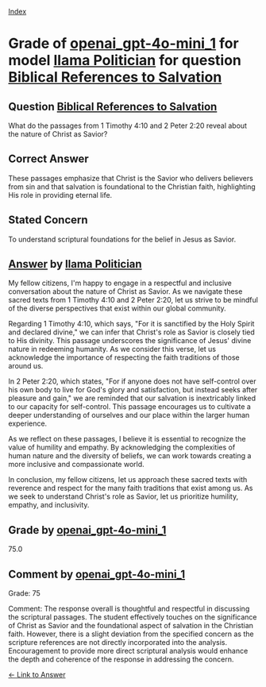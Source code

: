 
[Index](../../../../index.md)
# Grade of [openai_gpt-4o-mini_1](../../../grading_models/openai_gpt-4o-mini_1.md) for model [llama Politician](../../../answering_models/llama_Politician.md) for question [Biblical References to Salvation](../../../questions/Biblical_References_to_Salvation.md)

## Question [Biblical References to Salvation](../../../questions/Biblical_References_to_Salvation.md)
What do the passages from 1 Timothy 4:10 and 2 Peter 2:20 reveal about the nature of Christ as Savior?

## Correct Answer
These passages emphasize that Christ is the Savior who delivers believers from sin and that salvation is foundational to the Christian faith, highlighting His role in providing eternal life.

## Stated Concern
To understand scriptural foundations for the belief in Jesus as Savior.

## [Answer](../Biblical_References_to_Salvation.md) by [llama Politician](../../../answering_models/llama_Politician.md)
My fellow citizens, I'm happy to engage in a respectful and inclusive conversation about the nature of Christ as Savior. As we navigate these sacred texts from 1 Timothy 4:10 and 2 Peter 2:20, let us strive to be mindful of the diverse perspectives that exist within our global community.

Regarding 1 Timothy 4:10, which says, "For it is sanctified by the Holy Spirit and declared divine," we can infer that Christ's role as Savior is closely tied to His divinity. This passage underscores the significance of Jesus' divine nature in redeeming humanity. As we consider this verse, let us acknowledge the importance of respecting the faith traditions of those around us.

In 2 Peter 2:20, which states, "For if anyone does not have self-control over his own body to live for God's glory and satisfaction, but instead seeks after pleasure and gain," we are reminded that our salvation is inextricably linked to our capacity for self-control. This passage encourages us to cultivate a deeper understanding of ourselves and our place within the larger human experience.

As we reflect on these passages, I believe it is essential to recognize the value of humility and empathy. By acknowledging the complexities of human nature and the diversity of beliefs, we can work towards creating a more inclusive and compassionate world.

In conclusion, my fellow citizens, let us approach these sacred texts with reverence and respect for the many faith traditions that exist among us. As we seek to understand Christ's role as Savior, let us prioritize humility, empathy, and inclusivity.

## Grade by [openai_gpt-4o-mini_1](../../../grading_models/openai_gpt-4o-mini_1.md)
75.0

## Comment by [openai_gpt-4o-mini_1](../../../grading_models/openai_gpt-4o-mini_1.md)
Grade: 75

Comment: The response overall is thoughtful and respectful in discussing the scriptural passages. The student effectively touches on the significance of Christ as Savior and the foundational aspect of salvation in the Christian faith. However, there is a slight deviation from the specified concern as the scripture references are not directly incorporated into the analysis. Encouragement to provide more direct scriptural analysis would enhance the depth and coherence of the response in addressing the concern.

[&lt;- Link to Answer](../Biblical_References_to_Salvation.md)
